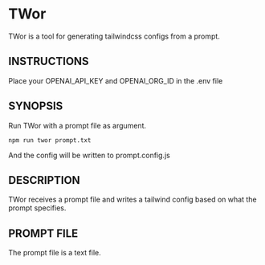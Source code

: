 # TWor

TWor is a tool for generating tailwindcss configs from a prompt.

## INSTRUCTIONS

Place your OPENAI_API_KEY and OPENAI_ORG_ID in the .env file

## SYNOPSIS

Run TWor with a prompt file as argument.

```
npm run twor prompt.txt
```

And the config will be written to prompt.config.js

## DESCRIPTION

TWor receives a prompt file and writes a tailwind config based on what the
prompt specifies.

## PROMPT FILE

The prompt file is a text file.
